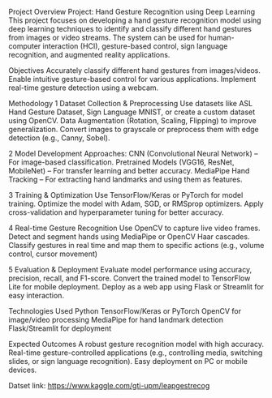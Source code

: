 Project Overview
Project: Hand Gesture Recognition using Deep Learning
This project focuses on developing a hand gesture recognition model using deep learning techniques to identify and classify different hand gestures from images or video streams. The system can be used for human-computer interaction (HCI), gesture-based control, sign language recognition, and augmented reality applications.

Objectives
Accurately classify different hand gestures from images/videos.
Enable intuitive gesture-based control for various applications.
Implement real-time gesture detection using a webcam.

Methodology
1️ Dataset Collection & Preprocessing
Use datasets like ASL Hand Gesture Dataset, Sign Language MNIST, or create a custom dataset using OpenCV.
Data Augmentation (Rotation, Scaling, Flipping) to improve generalization.
Convert images to grayscale or preprocess them with edge detection (e.g., Canny, Sobel).

2️ Model Development
Approaches:
CNN (Convolutional Neural Network) – For image-based classification.
Pretrained Models (VGG16, ResNet, MobileNet) – For transfer learning and better accuracy.
MediaPipe Hand Tracking – For extracting hand landmarks and using them as features.

3️ Training & Optimization
Use TensorFlow/Keras or PyTorch for model training.
Optimize the model with Adam, SGD, or RMSprop optimizers.
Apply cross-validation and hyperparameter tuning for better accuracy.

4️ Real-time Gesture Recognition
Use OpenCV to capture live video frames.
Detect and segment hands using MediaPipe or OpenCV Haar cascades.
Classify gestures in real time and map them to specific actions (e.g., volume control, cursor movement)

5️ Evaluation & Deployment
Evaluate model performance using accuracy, precision, recall, and F1-score.
Convert the trained model to TensorFlow Lite for mobile deployment.
Deploy as a web app using Flask or Streamlit for easy interaction.

Technologies Used
Python
TensorFlow/Keras or PyTorch
OpenCV for image/video processing
MediaPipe for hand landmark detection
Flask/Streamlit for deployment

Expected Outcomes
A robust gesture recognition model with high accuracy.
Real-time gesture-controlled applications (e.g., controlling media, switching slides, or sign language recognition).
Easy deployment on PC or mobile devices.

Datset link: https://www.kaggle.com/gti-upm/leapgestrecog
